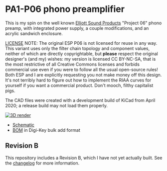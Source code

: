 # PA1-P06 phono preamplifier

This is my spin on the well known [Elliott Sound Products] "Project 06" phono preamp, with integrated power supply, a couple modifications, and an acrylic sandwich enclosure.

[LICENSE] NOTE: The original ESP P06 is not licensed for reuse in any way. This variant uses only the filter chain topology and component values, neither of which are directly copyrightable, but **please** respect the original designer's (and my) wishes: my version is licensed CC BY-NC-SA, that is the most restrictive of all Creative Commons licenses and forbids commercial use even if you were to follow all the usual open-source rules! Both ESP and I are explicitly requesting you not make money off this design. It's not terribly hard to figure out how to implement the RIAA curves for yourself if you want a commercial product. Don't mooch, filthy capitalist pigs.

The CAD files were created with a development build of KiCad from April 2020; a release build may not load them properly.

[![3D render][render_small]](../master/phonopreamp.png)

- [Schematic]
- [BOM] in Digi-Key bulk add format

## Revision B

This repository includes a Revision B, which I have not yet actually built. See the [changelog] for more information.

[Elliott Sound Products]: http://sound-au.com/project06.htm
[Schematic]: ../master/phonopreamp.pdf
[LICENSE]: ../master/COPYING
[changelog]: ../master/CHANGELOG
[render_small]: ../master/phonopreamp_small.png
[BOM]: ../master/phonopreamp/bom.txt

